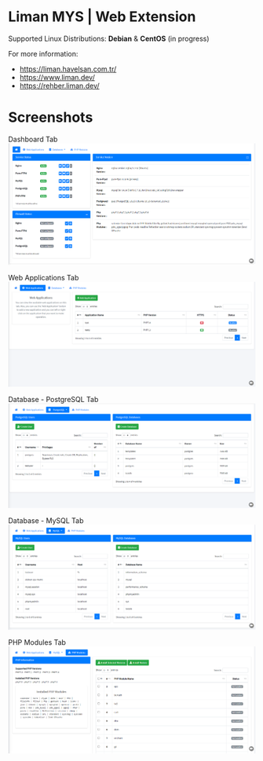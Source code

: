 # Liman MYS | Web Extension

Supported Linux Distributions: **Debian** & **CentOS** (in progress)

For more information:
- https://liman.havelsan.com.tr/
- https://www.liman.dev/
- https://rehber.liman.dev/

# Screenshots
Dashboard Tab </br>
![scr01](/screenshots/dashboardTab.jpg)

Web Applications Tab </br>
![scr02](/screenshots/webAppsTab.jpg)

Database - PostgreSQL Tab </br>
![scr03](/screenshots/postgresqlTab.jpg)

Database - MySQL Tab </br>
![scr04](/screenshots/mysqlTab.jpg)

PHP Modules Tab </br>
![scr05](/screenshots/phpModulesTab.jpg)
